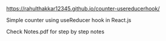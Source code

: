 https://rahulthakkar12345.github.io/counter-usereducerhook/


Simple counter using useReducer hook in React.js


Check Notes.pdf for step by step notes
